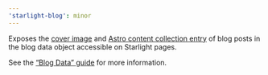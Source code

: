```yaml
---
'starlight-blog': minor
---
```


Exposes the [cover image](https://starlight-blog-docs.vercel.app/guides/blog-data/#cover) and [Astro content collection entry](https://starlight-blog-docs.vercel.app/guides/blog-dat/#entry) of blog posts in the blog data object accessible on Starlight pages.

See the [“Blog Data” guide](https://starlight-blog-docs.vercel.app/guides/blog-data/) for more information.
